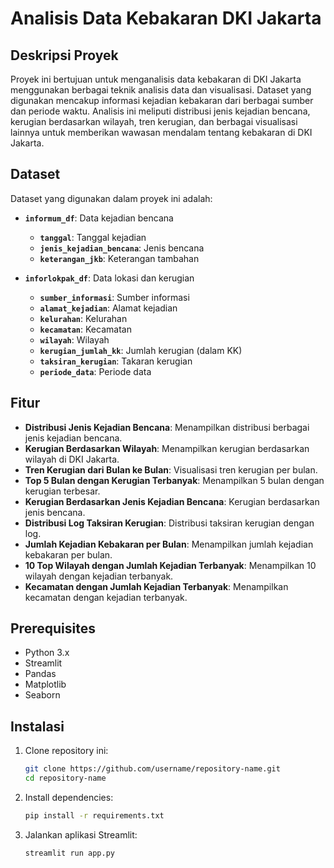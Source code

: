 # Analisis Data Kebakaran DKI Jakarta

## Deskripsi Proyek

Proyek ini bertujuan untuk menganalisis data kebakaran di DKI Jakarta menggunakan berbagai teknik analisis data dan visualisasi. Dataset yang digunakan mencakup informasi kejadian kebakaran dari berbagai sumber dan periode waktu. Analisis ini meliputi distribusi jenis kejadian bencana, kerugian berdasarkan wilayah, tren kerugian, dan berbagai visualisasi lainnya untuk memberikan wawasan mendalam tentang kebakaran di DKI Jakarta.

## Dataset

Dataset yang digunakan dalam proyek ini adalah:

- **`informum_df`**: Data kejadian bencana
  - **`tanggal`**: Tanggal kejadian
  - **`jenis_kejadian_bencana`**: Jenis bencana
  - **`keterangan_jkb`**: Keterangan tambahan

- **`inforlokpak_df`**: Data lokasi dan kerugian
  - **`sumber_informasi`**: Sumber informasi
  - **`alamat_kejadian`**: Alamat kejadian
  - **`kelurahan`**: Kelurahan
  - **`kecamatan`**: Kecamatan
  - **`wilayah`**: Wilayah
  - **`kerugian_jumlah_kk`**: Jumlah kerugian (dalam KK)
  - **`taksiran_kerugian`**: Takaran kerugian
  - **`periode_data`**: Periode data

## Fitur

- **Distribusi Jenis Kejadian Bencana**: Menampilkan distribusi berbagai jenis kejadian bencana.
- **Kerugian Berdasarkan Wilayah**: Menampilkan kerugian berdasarkan wilayah di DKI Jakarta.
- **Tren Kerugian dari Bulan ke Bulan**: Visualisasi tren kerugian per bulan.
- **Top 5 Bulan dengan Kerugian Terbanyak**: Menampilkan 5 bulan dengan kerugian terbesar.
- **Kerugian Berdasarkan Jenis Kejadian Bencana**: Kerugian berdasarkan jenis bencana.
- **Distribusi Log Taksiran Kerugian**: Distribusi taksiran kerugian dengan log.
- **Jumlah Kejadian Kebakaran per Bulan**: Menampilkan jumlah kejadian kebakaran per bulan.
- **10 Top Wilayah dengan Jumlah Kejadian Terbanyak**: Menampilkan 10 wilayah dengan kejadian terbanyak.
- **Kecamatan dengan Jumlah Kejadian Terbanyak**: Menampilkan kecamatan dengan kejadian terbanyak.

## Prerequisites

- Python 3.x
- Streamlit
- Pandas
- Matplotlib
- Seaborn

## Instalasi

1. Clone repository ini:
   ```bash
   git clone https://github.com/username/repository-name.git
   cd repository-name

2. Install dependencies:
    ```bash
    pip install -r requirements.txt

3. Jalankan aplikasi Streamlit:
    ```bash
    streamlit run app.py